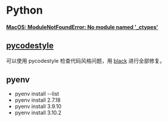 # Python

#### [MacOS: ModuleNotFoundError: No module named '_ctypes'](https://stackoverflow.com/a/69187767)

## [pycodestyle](https://github.com/PyCQA/pycodestyle)

可以使用 pycodestyle 检查代码风格问题，用 [black](https://github.com/psf/black) 进行全部修复。

## pyenv

* pyenv install --list
* pyenv install 2.7.18
* pyenv install 3.9.10
* pyenv install 3.10.2
